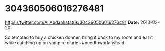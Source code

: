 # 304360506016276481
https://twitter.com/AliAbdaal/status/304360506016276481
**Date:** 2013-02-20

So tempted to buy a chicken donner, bring it back to my room and eat it while catching up on vampire diaries #needtoworkinstead
